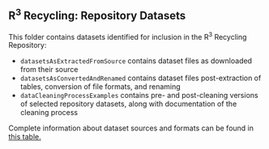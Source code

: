 ## R<sup>3</sup> Recycling: Repository Datasets

This folder contains datasets identified for inclusion in the R<sup>3</sup> Recycling Repository:
- `datasetsAsExtractedFromSource` contains dataset files as downloaded from their source
- `datasetsAsConvertedAndRenamed` contains dataset files post-extraction of tables, conversion of file formats, and renaming
- `dataCleaningProcessExamples` contains pre- and post-cleaning versions of selected repository datasets, along with documentation of the cleaning process

Complete information about dataset sources and formats can be found in [this table.](https://github.com/RochelleLundy/INFX-551-Spring2017/blob/master/r3Recycling/protocolReport/CuratedDatasetsTable.md) 
